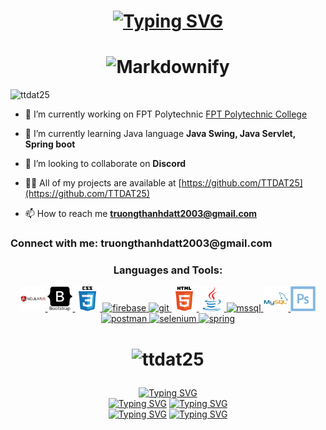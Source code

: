 
<h1 align="center"><a href="https://git.io/typing-svg"><img src="https://readme-typing-svg.demolab.com?font=Fira+Code&pause=1000&width=435&lines=Hi+%F0%9F%91%8B%2C+I'm+Truong+Thanh+Dat;Java+developer+from+Viet+Nam" alt="Typing SVG" /></a></h1>


<h1 align="center">
<img  src="https://24.media.tumblr.com/245f521ebb6f18153490587f70492f4d/tumblr_mmm85kOfvj1s8f329o1_250.gif" alt="Markdownify" width="200">
</h1>
<p align="left"> <img src="https://komarev.com/ghpvc/?username=ttdat25&label=Profile%20views&color=0e75b6&style=flat" alt="ttdat25" /> </p>

- 🔭 I’m currently working on FPT Polytechnic [FPT Polytechnic College](https://caodang.fpt.edu.vn/)

- 🌱 I’m currently learning Java language **Java Swing, Java Servlet, Spring boot**

- 👯 I’m looking to collaborate on **Discord**

- 👨‍💻 All of my projects are available at [https://github.com/TTDAT25](https://github.com/TTDAT25)

- 📫 How to reach me **truongthanhdatt2003@gmail.com**

<h3 align="left">Connect with me: truongthanhdatt2003@gmail.com</h3>
<p align="left">
</p>

<h3 align="center">Languages and Tools:</h3>
<p align="center"> <a href="https://angular.io" target="_blank" rel="noreferrer"> <img src="https://raw.githubusercontent.com/devicons/devicon/master/icons/angularjs/angularjs-original-wordmark.svg" alt="angularjs" width="40" height="40"/> </a> <a href="https://getbootstrap.com" target="_blank" rel="noreferrer"> <img src="https://raw.githubusercontent.com/devicons/devicon/master/icons/bootstrap/bootstrap-plain-wordmark.svg" alt="bootstrap" width="40" height="40"/> </a> <a href="https://www.w3schools.com/css/" target="_blank" rel="noreferrer"> <img src="https://raw.githubusercontent.com/devicons/devicon/master/icons/css3/css3-original-wordmark.svg" alt="css3" width="40" height="40"/> </a> <a href="https://firebase.google.com/" target="_blank" rel="noreferrer"> <img src="https://www.vectorlogo.zone/logos/firebase/firebase-icon.svg" alt="firebase" width="40" height="40"/> </a> <a href="https://git-scm.com/" target="_blank" rel="noreferrer"> <img src="https://www.vectorlogo.zone/logos/git-scm/git-scm-icon.svg" alt="git" width="40" height="40"/> </a> <a href="https://www.w3.org/html/" target="_blank" rel="noreferrer"> <img src="https://raw.githubusercontent.com/devicons/devicon/master/icons/html5/html5-original-wordmark.svg" alt="html5" width="40" height="40"/> </a> <a href="https://www.java.com" target="_blank" rel="noreferrer"> <img src="https://raw.githubusercontent.com/devicons/devicon/master/icons/java/java-original.svg" alt="java" width="40" height="40"/> </a> <a href="https://www.microsoft.com/en-us/sql-server" target="_blank" rel="noreferrer"> <img src="https://www.svgrepo.com/show/303229/microsoft-sql-server-logo.svg" alt="mssql" width="40" height="40"/> </a> <a href="https://www.mysql.com/" target="_blank" rel="noreferrer"> <img src="https://raw.githubusercontent.com/devicons/devicon/master/icons/mysql/mysql-original-wordmark.svg" alt="mysql" width="40" height="40"/> </a> <a href="https://www.photoshop.com/en" target="_blank" rel="noreferrer"> <img src="https://raw.githubusercontent.com/devicons/devicon/master/icons/photoshop/photoshop-line.svg" alt="photoshop" width="40" height="40"/> </a> <a href="https://postman.com" target="_blank" rel="noreferrer"> <img src="https://www.vectorlogo.zone/logos/getpostman/getpostman-icon.svg" alt="postman" width="40" height="40"/> </a> <a href="https://www.selenium.dev" target="_blank" rel="noreferrer"> <img src="https://raw.githubusercontent.com/detain/svg-logos/780f25886640cef088af994181646db2f6b1a3f8/svg/selenium-logo.svg" alt="selenium" width="40" height="40"/> </a> <a href="https://spring.io/" target="_blank" rel="noreferrer"> <img src="https://www.vectorlogo.zone/logos/springio/springio-icon.svg" alt="spring" width="40" height="40"/> </a> </p>
<h1 align="center">
<p><img  src="https://github-readme-stats.vercel.app/api/top-langs?username=ttdat25&show_icons=true&locale=en&layout=compact" alt="ttdat25" /></p>
</h1>

<div  align="center">
<a href="https://git.io/typing-svg"><img src="https://github-readme-stats.vercel.app/api/pin?username=TTDAT25&repo=EOA&theme=tokyonight" alt="Typing SVG" /></a>
</div>


<div  align="center">
<a href="https://git.io/typing-svg"><img src="https://github-readme-stats.vercel.app/api/pin?username=TTDAT25&repo=Java4&theme=tokyonight" alt="Typing SVG" /></a>
<a href="https://git.io/typing-svg"><img src="https://github-readme-stats.vercel.app/api/pin?username=TTDAT25&repo=DAS_Courses&theme=tokyonight" alt="Typing SVG" /></a>
</div>


<div  align="center">
<a href="https://git.io/typing-svg"><img src="https://github-readme-stats.vercel.app/api/pin?username=TTDAT25&repo=BlockChainMotoko&theme=tokyonight" alt="Typing SVG" /></a>
<a href="https://git.io/typing-svg"><img src="https://github-readme-stats.vercel.app/api/pin?username=TTDAT25&repo=Frameworks_Angularjs_Bootstrap5&theme=tokyonight" alt="Typing SVG" /></a>
</div>





